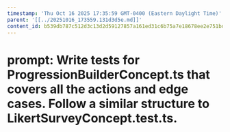 ```yaml
---
timestamp: 'Thu Oct 16 2025 17:35:59 GMT-0400 (Eastern Daylight Time)'
parent: '[[../20251016_173559.131d3d5e.md]]'
content_id: b539db787c512d3c13d2d59127857a161ed31c6b75a7e18678ee2e751bd419fb
---
```


# prompt: Write tests for ProgressionBuilderConcept.ts that covers all the actions and edge cases. Follow a similar structure to LikertSurveyConcept.test.ts.
